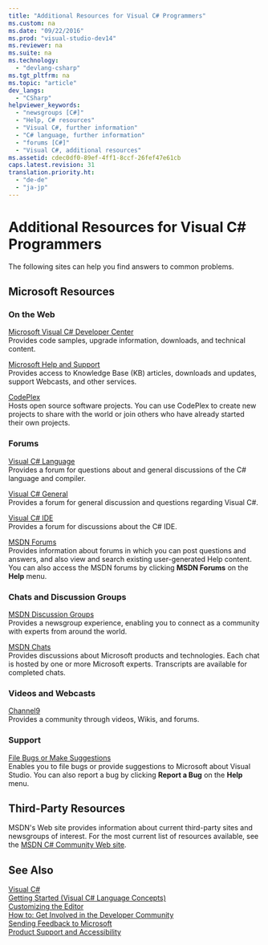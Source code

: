 ```yaml
---
title: "Additional Resources for Visual C# Programmers"
ms.custom: na
ms.date: "09/22/2016"
ms.prod: "visual-studio-dev14"
ms.reviewer: na
ms.suite: na
ms.technology: 
  - "devlang-csharp"
ms.tgt_pltfrm: na
ms.topic: "article"
dev_langs: 
  - "CSharp"
helpviewer_keywords: 
  - "newsgroups [C#]"
  - "Help, C# resources"
  - "Visual C#, further information"
  - "C# language, further information"
  - "forums [C#]"
  - "Visual C#, additional resources"
ms.assetid: cdec0df0-89ef-4ff1-8ccf-26fef47e61cb
caps.latest.revision: 31
translation.priority.ht: 
  - "de-de"
  - "ja-jp"
---
```

# Additional Resources for Visual C# Programmers
The following sites can help you find answers to common problems.  
  
## Microsoft Resources  
  
### On the Web  
 [Microsoft Visual C# Developer Center](http://go.microsoft.com/fwlink/?LinkId=47811)  
 Provides code samples, upgrade information, downloads, and technical content.  
  
 [Microsoft Help and Support](http://go.microsoft.com/fwlink/?LinkID=108287)  
 Provides access to Knowledge Base (KB) articles, downloads and updates, support Webcasts, and other services.  
  
 [CodePlex](http://go.microsoft.com/fwlink/?LinkId=137330)  
 Hosts open source software projects. You can use CodePlex to create new projects to share with the world or join others who have already started their own projects.  
  
### Forums  
 [Visual C# Language](http://go.microsoft.com/fwlink/?LinkId=165947)  
 Provides a forum for questions about and general discussions of the C# language and compiler.  
  
 [Visual C# General](http://go.microsoft.com/fwlink/?LinkId=165948)  
 Provides a forum for general discussion and questions regarding Visual C#.  
  
 [Visual C# IDE](http://go.microsoft.com/fwlink/?LinkId=165951)  
 Provides a forum for discussions about the C# IDE.  
  
 [MSDN Forums](http://go.microsoft.com/fwlink/?LinkId=157697)  
 Provides information about forums in which you can post questions and answers, and also view and search existing user-generated Help content. You can also access the MSDN forums by clicking **MSDN Forums** on the **Help** menu.  
  
### Chats and Discussion Groups  
 [MSDN Discussion Groups](http://go.microsoft.com/fwlink/?LinkId=145961)  
 Provides a newsgroup experience, enabling you to connect as a community with experts from around the world.  
  
 [MSDN Chats](http://go.microsoft.com/fwlink/?LinkId=145962)  
 Provides discussions about Microsoft products and technologies. Each chat is hosted by one or more Microsoft experts. Transcripts are available for completed chats.  
  
### Videos and Webcasts  
 [Channel9](http://go.microsoft.com/fwlink/?LinkID=123827)  
 Provides a community through videos, Wikis, and forums.  
  
### Support  
 [File Bugs or Make Suggestions](http://go.microsoft.com/fwlink/?LinkID=79804)  
 Enables you to file bugs or provide suggestions to Microsoft about Visual Studio. You can also report a bug by clicking **Report a Bug** on the **Help** menu.  
  
## Third-Party Resources  
 MSDN's Web site provides information about current third-party sites and newsgroups of interest. For the most current list of resources available, see the [MSDN C# Community Web site](http://go.microsoft.com/fwlink/?LinkId=165945).  
  
## See Also  
 [Visual C#](../vs140/csharp.md)   
 [Getting Started (Visual C# Language Concepts)](../vs140/getting-started-with-csharp.md)   
 [Customizing the Editor](../vs140/customizing-the-editor.md)   
 [How to: Get Involved in the Developer Community](../vs140/how-to--get-involved-in-the-developer-community.md)   
 [Sending Feedback to Microsoft](../vs140/how-to--send-feedback-about-visual-studio.md)   
 [Product Support and Accessibility](../vs140/talk-to-us.md)